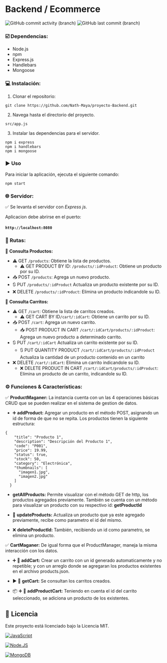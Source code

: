 # Backend / Ecommerce

![GitHub commit activity (branch)](https://img.shields.io/github/commit-activity/t/Nath-Maya/proyecto-Backend)
![GitHub last commit (branch)](https://img.shields.io/github/last-commit/Nath-Maya/proyecto-Backend/Entrega2)



### ☑️ Dependencias:

- Node.js 
- npm 
- Express.js
- Handlebars
- Mongoose


### 💻 Instalación:

1. Clonar el repositorio: 

```shell
git clone https://github.com/Nath-Maya/proyecto-Backend.git
```
2. Navega hasta el directorio del proyecto.

```shell
src/app.js
```
3. Instalar las dependencias para el servidor.
```shell
npm i express
npm i handlebars
npm i mongoose
```

### ▶️ Uso
Para iniciar la aplicación, ejecuta el siguiente comando:
```shell
npm start 
```

### 🌐 Servidor:

✅    Se levanta el servidor con *Express js*.

Aplicacion debe abrirse en el puerto: 

#### `http://localhost:8080`

### 🔀 Rutas:

📍   **Consulta Productos:** 

- ⚠️ GET `/products`: Obtiene la lista de productos.
  - ⚠️ GET PRODUCT BY ID: `/products/:idProduct`: Obtiene un producto por su ID.
- 📥 POST `/products`: Agrega un nuevo producto.
- 🔃 PUT `/products/:idProduct` Actualiza un producto existente por su ID.
- ❌ DELETE `/products/:idProduct`: Elimina un producto indicandole su ID.

📍   **Consulta Carritos:** 

- ⚠️ GET `/cart`: Obtiene la lista de carritos creados.
  - ⚠️ GET CART BY ID`/cart/:idCart`: Obtiene un carrito por su ID.
- 📥 POST `/cart`: Agrega un nuevo carrito.
  - 📥 POST PRODUCT IN CART `/cart/:idCart/products/:idProduct`: Agrega un nuevo producto a determinado carrito.
- 🔃 PUT `/cart/:idCart` Actualiza un carrito existente por su ID.
  - 🔃 PUT QUANTITY PRODUCT `/cart/:idCart/products/:idProduct` Actualiza la cantidad de un producto contenido en un carrito
- ❌ DELETE `/cart/:idCart`: Elimina un carrito indicandole su ID.
  - ❌ DELETE PRODUCT IN CART `/cart/:idCart/products/:idProduct`: Elimina un producto de un carrito, indicandole su ID.



### ⚙️ Funciones & Características:

✅    **ProductMaganer:**  La instancia  cuenta con un las 4 operaciones básicas CRUD que se pueden realizar en el sistema de gestion de datos.

- ➕ **addProduct:** Agregar un producto en el método POST, asignando un id de forma de que no se repita. Los productos tienen la siguiente estructura: 

```
{
    "title": "Producto 1",
    "description": "Descripción del Producto 1",
    "code": "P001",
    "price": 19.99,
    "status": true,
    "stock": 50,
    "category": "Electrónica",
    "thumbnails": [
      "imagen1.jpg",
      "imagen2.jpg"
    ]
  }
```
- **getAllProducts:** Permite visualizar con el método GET de http, los productos agregados previamente.
También se cuenta con un método para visualizar un producto con su respectivo id: **getProductId**

- 🔁 **updateProducts:** Actualiza un producto que ya este agregado previamente, recibe como parametro el id del mismo. 

- ❌ **deleteProductId:** También, recibiendo un id como parametro, se elimina un producto. 

✅    **CartMaganer:**  De igual forma que el ProductManager, maneja la misma interacción con los datos.

-  ➕ 🛒 **addCart:** Crear un carrito con un id generado automaticamente y no repetible; y con un arreglo donde se agregaran los productos existentes en el archivo products.json. 

-  ▶️ 🛒  **getCart:** Se consultan los carritos creados. 

-  📦 ➕ 🛒 **addProductCart:** Teniendo en cuenta el id del carrito seleccionado, se adiciona un producto de los existentes. 



## 🔐 Licencia

Este proyecto está licenciado bajo la Licencia MIT. 

[![JavaScript](https://img.shields.io/badge/JavaScript-F7DF1E?style=for-the-badge&logo=javascript&logoColor=white&labelColor=101010)]()

[![Node.JS](https://img.shields.io/badge/Node.JS-339933?style=for-the-badge&logo=node.js&logoColor=white&labelColor=101010)]()

[![MongoDB](https://img.shields.io/badge/MongoDB-47A248?style=for-the-badge&logo=mongodb&logoColor=white&labelColor=101010)]()



